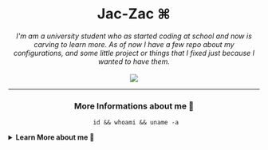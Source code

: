 <h1 align="center">
	Jac-Zac ⌘
</h1>

<p align="center">
	<em>
		I'm am a university student who as started coding at school and now is carving to learn more.
		As of now I have a few repo about my configurations, and some little project or things that I fixed just because I wanted to have them.
	</em>
	<br>
	<br>
  	<img src="https://github-readme-stats.vercel.app/api?username=Jac-Zac&show_icons=true&theme=nord&show_icons=true&hide_border=true"S
</p>

<hr>

<h3 align="center">
	More Informations about me 🔎
</h3>

<center><pre><code> id && whoami && uname -a</code></pre></center>

<details>

<summary><strong>Learn More about me 🧐 </strong></summary>

> I try to keep up to date with big ML and DL papers and meanwhile learn more everyday

- 🤖 I’m currently at the second year of <a href="https://ai.units.it" style="color: #a3be8c">Artificial Intelligence</a> at the [```University of Trieste```](https://www.units.it/en)
- 🔭 I spend most of my at university studing and learning new things.
- 🌱 I’m currently learning a bit Assembly, better c++ and python, and always learning about ML
- 💬 Ask me about any tech related stuff or about physic (if you ask me something that I can't answer that's great. It means I will learn 📚).


</details>
